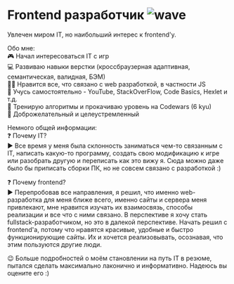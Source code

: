 # Frontend разработчик ![wave](https://user-images.githubusercontent.com/88396768/161276491-2c8bdb8f-2aef-47af-9baf-2b07331ecc7d.gif)

Увлечен миром IT, но наибольший интерес к frontend'у.

Обо мне:  
🎮 Начал интересоваться IT с игр  
💻 Развиваю навыки верстки (кроссбраузерная адаптивная, семантическая, валидная, БЭМ)  
👨‍💻 Нравится все, что связано с web разработкой, в частности JS  
🚩 Учусь самостоятельно - YouTube, StackOverFlow, Code Basics, Hexlet и т.д.  
🌱 Тренирую алгоритмы и прокачиваю уровень на Codewars (6 kyu)  
🤝 Доброжелательный и целеустремленный  

Немного общей информации:  
❓ Почему IT?  
▶ Все время у меня была склонность заниматься чем-то связанным с IT, написать какую-то программу, создать свою модификацию к игре или разобрать другую и переписать как это вижу я. Сюда можно даже было бы приписать сборки ПК, но не совсем связано с разработкой :)  

❓ Почему frontend?  
▶ Перепробовав все направления, я решил, что именно web-разработка для меня ближе всего, именно сайты и сервера меня привлекают, мне нравится изучать их взаимосвязь, способы реализации и все что с ними связано. В перспективе я хочу стать fullstack-разработчиком, но это в далекой перспективе. Начать решил с frontend'а, потому что нравятся красивые, удобные и быстро функционирующие сайты. Их и хочется реализовывать, осознавая, что этим пользуются другие люди.  

😉 Больше подробностей о моём становлении на путь IT в резюме, пытался сделать максимально лаконично и информативно. Надеюсь вы оцените его :)
